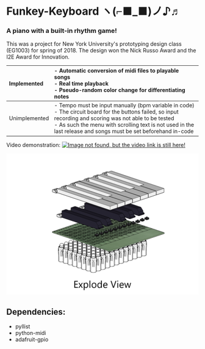 # Funkey-Keyboard ヽ(⌐■_■)ノ♪♬
### A piano with a built-in rhythm game! 
This was a project for New York University's prototyping design class (EG1003) for spring of 2018. The design won the Nick Russo Award and the I2E Award for Innovation.  

| Implemented | - Automatic conversion of midi files to playable songs<br>- Real time playback<br>- Pseudo-random color change for differentiating notes |
| :--- | :--- |
| Unimplemented | - Tempo must be input manually (bpm variable in code)<br>- The circuit board for the buttons failed, so input recording and scoring was not able to be tested<br>- As such the menu with scrolling text is not used in the last release and songs must be set beforehand in-code |

Video demonstration:
[![Image not found, but the video link is still here!](https://img.youtube.com/vi/wlrPzlZg1Dw/0.jpg)](https://youtu.be/wlrPzlZg1Dw)

![Image of ortho explode view](/images/explode.png)

## Dependencies:
+ pyllist
+ python-midi
+ adafruit-gpio

